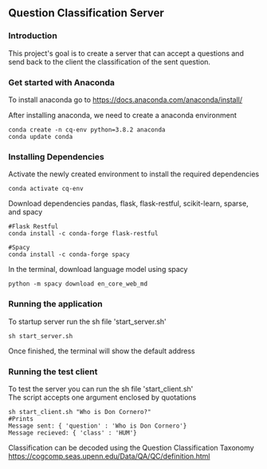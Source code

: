 ## Question Classification Server

### Introduction
This project's goal is to create a server that can accept a questions and send back to the client the classification of 
the sent question.

### Get started with Anaconda
To install anaconda go to https://docs.anaconda.com/anaconda/install/

After installing anaconda, we need to create a anaconda environment

```
conda create -n cq-env python=3.8.2 anaconda
conda update conda
```

### Installing Dependencies

Activate the newly created environment to install the required dependencies
```
conda activate cq-env
```

Download dependencies pandas, flask, flask-restful, scikit-learn, sparse, and spacy
```
#Flask Restful
conda install -c conda-forge flask-restful

#Spacy
conda install -c conda-forge spacy

```

In the terminal, download language model using spacy

```
python -m spacy download en_core_web_md
```

### Running the application
To startup server run the sh file 'start_server.sh'
```
sh start_server.sh
```

Once finished, the terminal will show the default address

### Running the test client
To test the server you can run the sh file 'start_client.sh'\
The script accepts one argument enclosed by quotations
```
sh start_client.sh "Who is Don Cornero?"
#Prints
Message sent: { 'question' : 'Who is Don Cornero'}
Message recieved: { 'class' : 'HUM'} 
```

Classification can be decoded using the Question Classification Taxonomy https://cogcomp.seas.upenn.edu/Data/QA/QC/definition.html
